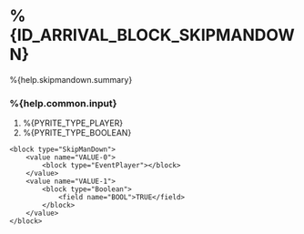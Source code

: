 # %{ID_ARRIVAL_BLOCK_SKIPMANDOWN}

%{help.skipmandown.summary}

### %{help.common.input}

1. %{PYRITE_TYPE_PLAYER}
2. %{PYRITE_TYPE_BOOLEAN}

```
<block type="SkipManDown">
    <value name="VALUE-0">
        <block type="EventPlayer"></block>
    </value>
    <value name="VALUE-1">
        <block type="Boolean">
            <field name="BOOL">TRUE</field>
        </block>
    </value>
</block>
```
